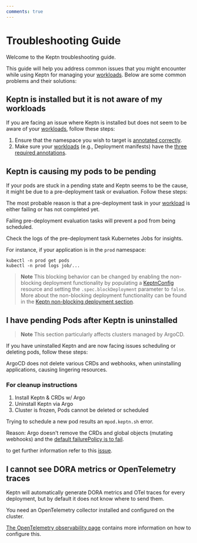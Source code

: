 ```yaml
---
comments: true
---
```


# Troubleshooting Guide

Welcome to the Keptn troubleshooting guide.

This guide will help you address common issues that you might encounter while using Keptn
for managing your [workloads](https://kubernetes.io/docs/concepts/workloads/).
Below are some common problems and their solutions:

## Keptn is installed but it is not aware of my workloads

If you are facing an issue where Keptn is installed but does not seem to be aware of your
[workloads](https://kubernetes.io/docs/concepts/workloads/), follow these steps:

1. Ensure that the namespace you wish to target is [annotated correctly](index.md#basic-installation).
2. Make sure your [workloads](https://kubernetes.io/docs/concepts/workloads/)
   (e.g., Deployment manifests) have the [three required annotations](https://lifecycle.keptn.sh/docs/implementing/integrate/#annotate-workloads).

## Keptn is causing my pods to be pending

If your pods are stuck in a pending state and Keptn seems to be the cause, it might be due
to a pre-deployment task or evaluation.
Follow these steps:

The most probable reason is that a pre-deployment task in your
[workload](https://kubernetes.io/docs/concepts/workloads/) is either failing or has not completed yet.

Failing pre-deployment evaluation tasks will prevent a pod from being scheduled.

Check the logs of the pre-deployment task Kubernetes Jobs for insights.

For instance, if
your application is in the `prod` namespace:

```shell
kubectl -n prod get pods
kubectl -n prod logs job/...
```

> **Note**
This blocking behavior can be changed by enabling the non-blocking
deployment functionality by populating a
[KeptnConfig](../../reference/crd-reference/config.md) resource and
setting the `.spec.blockDeployment` parameter to `false`.
More about the non-blocking deployment functionality
can be found in the
[Keptn non-blocking deployment section](../components/lifecycle-operator/keptn-non-blocking.md).

## I have pending Pods after Keptn is uninstalled

> **Note** This section particularly affects clusters managed by ArgoCD.

If you have uninstalled Keptn and are now facing issues scheduling or deleting pods, follow these steps:

ArgoCD does not delete various CRDs and webhooks, when uninstalling applications, causing lingering resources.

### For cleanup instructions

1. Install Keptn & CRDs w/ Argo
2. Uninstall Keptn via Argo
3. Cluster is frozen, Pods cannot be deleted or scheduled

Trying to schedule a new pod results an `mpod.keptn.sh` error.

Reason: Argo doesn't remove the CRDs and global objects (mutating webhooks) and the
[default failurePolicy is to fail](https://github.com/keptn/lifecycle-toolkit/blob/650ecba95624ed3dc2bd61bf1f86578f450223a5/operator/config/webhook/manifests.yaml#L17).

to get further information refer to this [issue](https://github.com/keptn/lifecycle-toolkit/issues/1828).

## I cannot see DORA metrics or OpenTelemetry traces

Keptn will automatically generate DORA metrics and OTel traces for every deployment, but
by default it does not know where to send them.

You need an OpenTelemetry collector
installed and configured on the cluster.

[The OpenTelemetry observability page](https://lifecycle.keptn.sh/docs/implementing/otel/)
contains more information on how to configure this.
